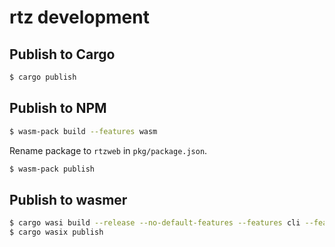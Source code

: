 # rtz development

## Publish to Cargo

```bash
$ cargo publish
```

## Publish to NPM

```bash
$ wasm-pack build --features wasm
```

Rename package to `rtzweb` in `pkg/package.json`.

```bash
$ wasm-pack publish
```

## Publish to wasmer

```bash
$ cargo wasi build --release --no-default-features --features cli --features web
$ cargo wasix publish
```